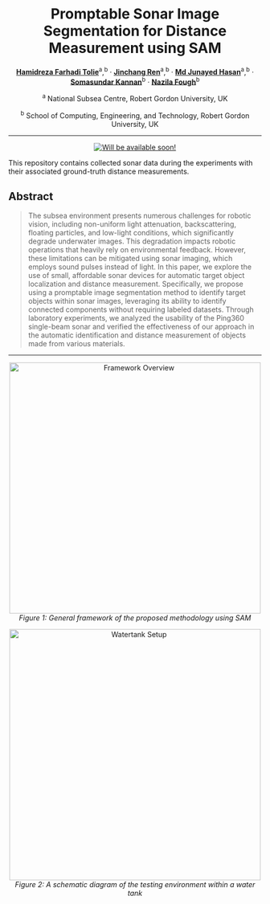 <div align="center">

# Promptable Sonar Image Segmentation for Distance Measurement using SAM
[**Hamidreza Farhadi Tolie**](https://scholar.google.com/citations?user=nzCbjWIAAAAJ&hl=en&authuser=1)<sup>a</sup>,<sup>b</sup> · [**Jinchang Ren**](https://scholar.google.co.uk/citations?user=Vsx9P-gAAAAJ&hl=en)<sup>a</sup>,<sup>b</sup> · [**Md Junayed Hasan**](https://scholar.google.com/citations?user=6dp1PZAAAAAJ&hl=en)<sup>a</sup>,<sup>b</sup> · [**Somasundar Kannan**](https://scholar.google.com/citations?user=-GDIrlMAAAAJ&hl=en)<sup>b</sup> · [**Nazila Fough**](https://rgu-repository.worktribe.com/person/74551/nazila-fough)<sup>b</sup>

<sup>a</sup> National Subsea Centre, Robert Gordon University, UK

<sup>b</sup> School of Computing, Engineering, and Technology, Robert Gordon University, UK

<hr>

<a href=''><img src='https://img.shields.io/badge/%20PSIS%20-%20Paper?label=Manuscript&labelColor=(255%2C0%2C0)&color=red' alt='Will be available soon!'></a>
<br>

</div>

This repository contains collected sonar data during the experiments with their associated ground-truth distance measurements.


## Abstract

> The subsea environment presents numerous challenges for robotic vision, including non-uniform light attenuation, backscattering, floating particles, and low-light conditions, which significantly degrade underwater images. This degradation impacts robotic operations that heavily rely on environmental feedback. However, these limitations can be mitigated using sonar imaging, which employs sound pulses instead of light. In this paper, we explore the use of small, affordable sonar devices for automatic target object localization and distance measurement. Specifically, we propose using a promptable image segmentation method to identify target objects within sonar images, leveraging its ability to identify connected components without requiring labeled datasets. Through laboratory experiments, we analyzed the usability of the Ping360 single-beam sonar and verified the effectiveness of our approach in the automatic identification and distance measurement of objects made from various materials.
---

<p align="center">
  <img src="https://hamidrezafarhadi.com/publications/Images/PSIS/framework.PNG" alt="Framework Overview" width="500">
  <br>
  <em>Figure 1: General framework of the proposed methodology using SAM</em>
</p>

<p align="center">
  <img src="https://hamidrezafarhadi.com/publications/Images/PSIS/watertank.PNG" alt="Watertank Setup" width="500">
  <br>
  <em>Figure 2: A schematic diagram of the testing environment within a water tank</em>
</p>

